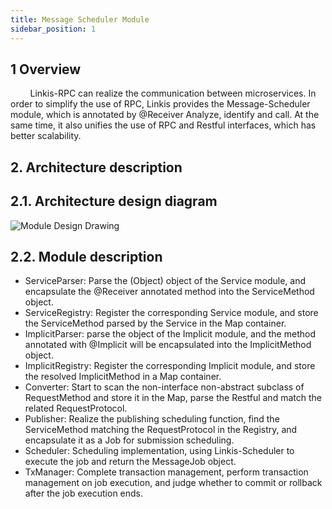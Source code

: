 ```yaml
---
title: Message Scheduler Module
sidebar_position: 1
---
```

## 1 Overview

&nbsp;&nbsp;&nbsp;&nbsp;&nbsp;&nbsp;&nbsp;&nbsp;Linkis-RPC can realize the communication between microservices. In order to simplify the use of RPC, Linkis provides the Message-Scheduler module, which is annotated by @Receiver Analyze, identify and call. At the same time, it also unifies the use of RPC and Restful interfaces, which has better scalability.

## 2. Architecture description

## 2.1. Architecture design diagram

![Module Design Drawing](/Images/Architecture/Commons/linkis-message-scheduler.png)

## 2.2. Module description

* ServiceParser: Parse the (Object) object of the Service module, and encapsulate the @Receiver annotated method into the ServiceMethod object.
* ServiceRegistry: Register the corresponding Service module, and store the ServiceMethod parsed by the Service in the Map container.
* ImplicitParser: parse the object of the Implicit module, and the method annotated with @Implicit will be encapsulated into the ImplicitMethod object.
* ImplicitRegistry: Register the corresponding Implicit module, and store the resolved ImplicitMethod in a Map container.
* Converter: Start to scan the non-interface non-abstract subclass of RequestMethod and store it in the Map, parse the Restful and match the related RequestProtocol.
* Publisher: Realize the publishing scheduling function, find the ServiceMethod matching the RequestProtocol in the Registry, and encapsulate it as a Job for submission scheduling.
* Scheduler: Scheduling implementation, using Linkis-Scheduler to execute the job and return the MessageJob object.
* TxManager: Complete transaction management, perform transaction management on job execution, and judge whether to commit or rollback after the job execution ends.
